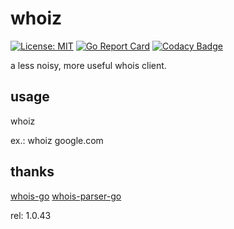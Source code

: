 # whoiz
[![License: MIT](https://img.shields.io/badge/License-MIT-yellow.svg)](https://opensource.org/licenses/MIT)
[![Go Report Card](https://goreportcard.com/badge/github.com/weop/whoiz)](https://goreportcard.com/report/github.com/weop/whoiz)
[![Codacy Badge](https://api.codacy.com/project/badge/Grade/88964b0a69554059bf06b1544b7fe756)](https://www.codacy.com/app/weop/whoiz?utm_source=github.com&amp;utm_medium=referral&amp;utm_content=weop/whoiz&amp;utm_campaign=Badge_Grade)

a less noisy, more useful whois client.

## usage 
whoiz 

ex.:
whoiz google.com

## thanks
[whois-go](https://github.com/likexian/whois-go)
[whois-parser-go](https://github.com/likexian/whois-parser-go)

rel:
1.0.43
